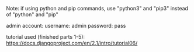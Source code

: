 Note: if using python and pip commands, use "python3" and "pip3" instead of "python" and "pip"

admin account:
username: admin
password: pass

tutorial used (finished parts 1-5): https://docs.djangoproject.com/en/2.1/intro/tutorial06/